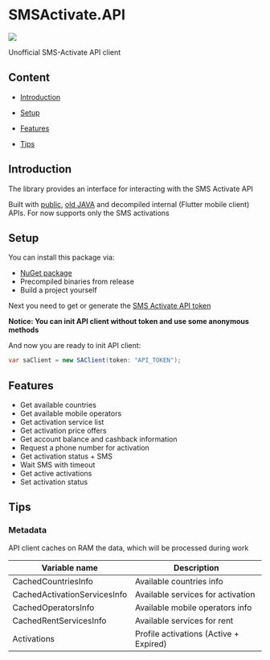 # SMSActivate.API

[![](http://img.shields.io/nuget/v/SMSActivate.API.svg)](http://www.nuget.org/packages/SMSActivate.API)

Unofficial SMS-Activate API client

## Content

- [Introduction](#Introduction)

- [Setup](#Setup)

- [Features](#Features)

- [Tips](#Tips)

## Introduction

The library provides an interface for interacting with the SMS Activate API

Built with [public](https://sms-activate.org/api2), [old JAVA](https://github.com/sms-activate/SMSActivateApi) and decompiled internal (Flutter mobile client) APIs.
For now supports only the SMS activations

## Setup

You can install this package via:

- [NuGet package](http://www.nuget.org/packages/SMSActivate.API) 
- Precompiled binaries from release
- Build a project yourself

Next you need to get or generate the [SMS Activate API token](https://sms-activate.org/en/profile)

**Notice: You can init API client without token and use some anonymous methods**

And now you are ready to init API client:

```csharp
var saClient = new SAClient(token: "API_TOKEN");
```

## Features

- Get available countries
- Get available mobile operators
- Get activation service list
- Get activation price offers
- Get account balance and cashback information
- Request a phone number for activation
- Get activation status + SMS
- Wait SMS with timeout
- Get active activations
- Set activation status

## Tips

### Metadata

API client caches on RAM the data, which will be processed during work


| Variable name                | Description                            |
|------------------------------|----------------------------------------|
| CachedCountriesInfo          | Available countries info               |
| CachedActivationServicesInfo | Available services for activation      |
| CachedOperatorsInfo          | Available mobile operators info        |
| CachedRentServicesInfo       | Available services for rent            |
| Activations                  | Profile activations (Active + Expired) |
